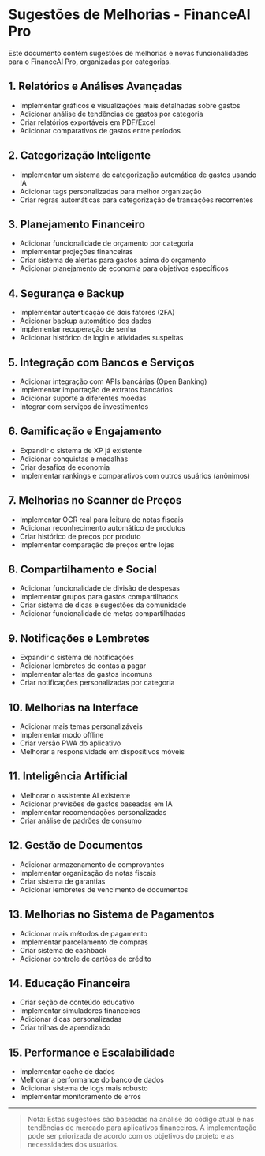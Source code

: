 # Sugestões de Melhorias - FinanceAI Pro

Este documento contém sugestões de melhorias e novas funcionalidades para o FinanceAI Pro, organizadas por categorias.

## 1. Relatórios e Análises Avançadas

- Implementar gráficos e visualizações mais detalhadas sobre gastos
- Adicionar análise de tendências de gastos por categoria
- Criar relatórios exportáveis em PDF/Excel
- Adicionar comparativos de gastos entre períodos

## 2. Categorização Inteligente

- Implementar um sistema de categorização automática de gastos usando IA
- Adicionar tags personalizadas para melhor organização
- Criar regras automáticas para categorização de transações recorrentes

## 3. Planejamento Financeiro

- Adicionar funcionalidade de orçamento por categoria
- Implementar projeções financeiras
- Criar sistema de alertas para gastos acima do orçamento
- Adicionar planejamento de economia para objetivos específicos

## 4. Segurança e Backup

- Implementar autenticação de dois fatores (2FA)
- Adicionar backup automático dos dados
- Implementar recuperação de senha
- Adicionar histórico de login e atividades suspeitas

## 5. Integração com Bancos e Serviços

- Adicionar integração com APIs bancárias (Open Banking)
- Implementar importação de extratos bancários
- Adicionar suporte a diferentes moedas
- Integrar com serviços de investimentos

## 6. Gamificação e Engajamento

- Expandir o sistema de XP já existente
- Adicionar conquistas e medalhas
- Criar desafios de economia
- Implementar rankings e comparativos com outros usuários (anônimos)

## 7. Melhorias no Scanner de Preços

- Implementar OCR real para leitura de notas fiscais
- Adicionar reconhecimento automático de produtos
- Criar histórico de preços por produto
- Implementar comparação de preços entre lojas

## 8. Compartilhamento e Social

- Adicionar funcionalidade de divisão de despesas
- Implementar grupos para gastos compartilhados
- Criar sistema de dicas e sugestões da comunidade
- Adicionar funcionalidade de metas compartilhadas

## 9. Notificações e Lembretes

- Expandir o sistema de notificações
- Adicionar lembretes de contas a pagar
- Implementar alertas de gastos incomuns
- Criar notificações personalizadas por categoria

## 10. Melhorias na Interface

- Adicionar mais temas personalizáveis
- Implementar modo offline
- Criar versão PWA do aplicativo
- Melhorar a responsividade em dispositivos móveis

## 11. Inteligência Artificial

- Melhorar o assistente AI existente
- Adicionar previsões de gastos baseadas em IA
- Implementar recomendações personalizadas
- Criar análise de padrões de consumo

## 12. Gestão de Documentos

- Adicionar armazenamento de comprovantes
- Implementar organização de notas fiscais
- Criar sistema de garantias
- Adicionar lembretes de vencimento de documentos

## 13. Melhorias no Sistema de Pagamentos

- Adicionar mais métodos de pagamento
- Implementar parcelamento de compras
- Criar sistema de cashback
- Adicionar controle de cartões de crédito

## 14. Educação Financeira

- Criar seção de conteúdo educativo
- Implementar simuladores financeiros
- Adicionar dicas personalizadas
- Criar trilhas de aprendizado

## 15. Performance e Escalabilidade

- Implementar cache de dados
- Melhorar a performance do banco de dados
- Adicionar sistema de logs mais robusto
- Implementar monitoramento de erros

---

> Nota: Estas sugestões são baseadas na análise do código atual e nas tendências de mercado para aplicativos financeiros. A implementação pode ser priorizada de acordo com os objetivos do projeto e as necessidades dos usuários.
